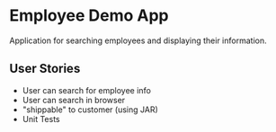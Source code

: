 # Employee Demo App
Application for searching employees and displaying their information.


## User Stories
- User can search for employee info
- User can search in browser
- "shippable" to customer (using JAR)
- Unit Tests